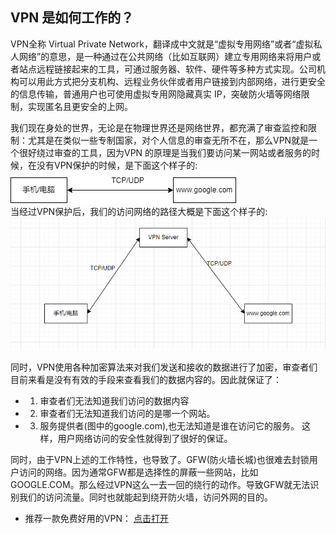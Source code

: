 ## VPN 是如何工作的？
VPN全称 Virtual Private Network，翻译成中文就是“虚拟专用网络”或者“虚拟私人网络”的意思，是一种通过在公共网络（比如互联网）建立专用网络来将用户或者站点远程链接起来的工具，可通过服务器、软件、硬件等多种方式实现。公司机构可以用此方式把分支机构、远程业务伙伴或者用户链接到内部网络，进行更安全的信息传输，普通用户也可使用虚拟专用网隐藏真实 IP，突破防火墙等网络限制，实现匿名且更安全的上网。

我们现在身处的世界，无论是在物理世界还是网络世界，都充满了审查监控和限制：尤其是在类似一些专制国家，对个人信息的审查无所不在，那么VPN就是一个很好绕过审查的工具，因为VPN 的原理是当我们要访问某一网站或者服务的时候，在没有VPN保护的时候，是下面这个样子的:<br>
<img src="https://github.com/caddier/vpn_knowledge/blob/master/vpn.drawio.png"></img> <br>
当经过VPN保护后，我们的访问网络的路径大概是下面这个样子的:<br>
<img src="https://github.com/caddier/vpn_knowledge/blob/master/vpn2.png"></img> <br>

同时，VPN使用各种加密算法来对我们发送和接收的数据进行了加密，审查者们目前来看是没有有效的手段来查看我们的数据内容的。因此就保证了：
- 1. 审查者们无法知道我们访问的数据内容
- 2. 审查者们无法知道我们访问的是哪一个网站。
- 3. 服务提供者(图中的google.com),也无法知道是谁在访问它的服务。
这样，用户网络访问的安全性就得到了很好的保证。

同时，由于VPN上述的工作特性，也导致了。GFW(防火墙长城)也很难去封锁用户访问的网络。因为通常GFW都是选择性的屏蔽一些网站，比如GOOGLE.COM。那么经过VPN这么一去一回的绕行的动作。导致GFW就无法识别我们的访问流量。同时也就能起到绕开防火墙，访问外网的目的。


-  推荐一款免费好用的VPN：
 <a href="https://github.com/caddier/freeinout">点击打开</a>
